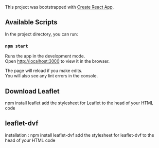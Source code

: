 This project was bootstrapped with [Create React App](https://github.com/facebook/create-react-app).

## Available Scripts

In the project directory, you can run:

### `npm start`

Runs the app in the development mode.<br />
Open [http://localhost:3000](http://localhost:3000) to view it in the browser.

The page will reload if you make edits.<br />
You will also see any lint errors in the console.

## Download Leaflet
   npm install leaflet
   add the stylesheet for Leaflet to the head of your HTML code

## leaflet-dvf
installation : npm install leaflet-dvf
add the stylesheet for leaflet-dvf to the head of your HTML code